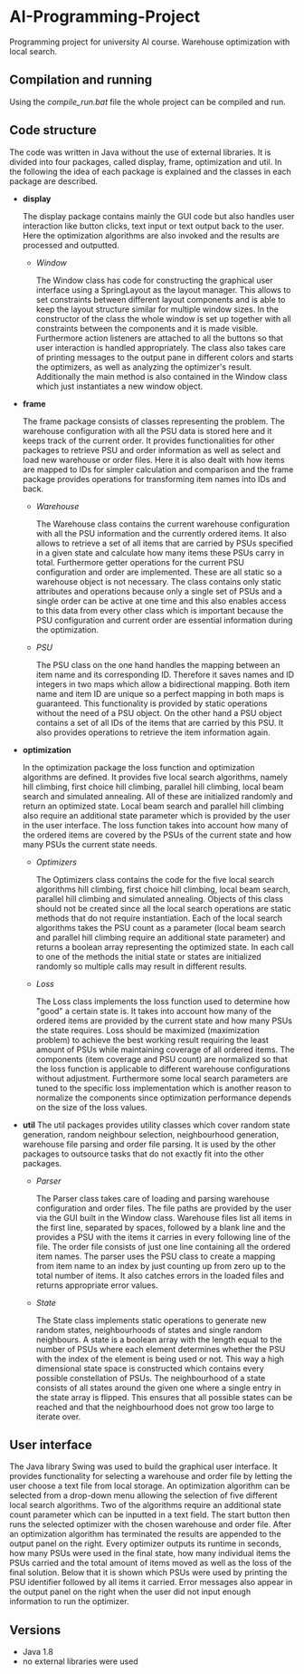# AI-Programming-Project
Programming project for university AI course. Warehouse optimization with local search.

## Compilation and running
Using the *compile_run.bat* file the whole project can be compiled and run.

## Code structure
The code was written in Java without the use of external libraries. It is divided into four packages, called display, frame, optimization and util. In the following the idea of each package is explained and the classes in each package are described.

* **display**

  The display package contains mainly the GUI code but also handles user interaction like button clicks, text input or text output back to the user. Here the optimization algorithms are also invoked and the results are processed and outputted.

  * *Window*
  
    The Window class has code for constructing the graphical user interface using a SpringLayout as the layout manager. This allows to set constraints between different layout components and is able to keep the layout structure similar for multiple window sizes. In the constructor of the class the whole window is set up together with all constraints between the components and it is made visible. Furthermore action listeners are attached to all the buttons so that user interaction is handled appropriately. The class also takes care of printing messages to the output pane in different colors and starts the optimizers, as well as analyzing the optimizer's result. Additionally the main method is also contained in the Window class which just instantiates a new window object.

* **frame**

  The frame package consists of classes representing the problem. The warehouse configuration with all the PSU data is stored here and it keeps track of the current order. It provides functionalities for other packages to retrieve PSU and order information as well as select and load new warehouse or order files. Here it is also dealt with how items are mapped to IDs for simpler calculation and comparison and the frame package provides operations for transforming item names into IDs and back.

  * *Warehouse*
  
    The Warehouse class contains the current warehouse configuration with all the PSU information and the currently ordered items. It also allows to retrieve a set of all items that are carried by PSUs specified in a given state and calculate how many items these PSUs carry in total. Furthermore getter operations for the current PSU configuration and order are implemented. These are all static so a warehouse object is not necessary. The class contains only static attributes and operations because only a single set of PSUs and a single order can be active at one time and this also enables access to this data from every other class which is important because the PSU configuration and current order are essential information during the optimization.

  * *PSU*
  
    The PSU class on the one hand handles the mapping between an item name and its corresponding ID. Therefore it saves names and ID integers in two maps which allow a bidirectional mapping. Both item name and item ID are unique so a perfect mapping in both maps is guaranteed. This functionality is provided by static operations without the need of a PSU object. On the other hand a PSU object contains a set of all IDs of the items that are carried by this PSU. It also provides operations to retrieve the item information again.

* **optimization**

  In the optimization package the loss function and optimization algorithms are defined. It provides five local search algorithms, namely hill climbing, first choice hill climbing, parallel hill climbing, local beam search and simulated annealing. All of these are initialized randomly and return an optimized state. Local beam search and parallel hill climbing also require an additional state parameter which is provided by the user in the user interface. The loss function takes into account how many of the ordered items are covered by the PSUs of the current state and how many PSUs the current state needs.

  * *Optimizers*

    The Optimizers class contains the code for the five local search algorithms hill climbing, first choice hill climbing, local beam search, parallel hill climbing and simulated annealing. Objects of this class should not be created since all the local search operations are static methods that do not require instantiation. Each of the local search algorithms takes the PSU count as a parameter (local beam search and parallel hill climbing require an additional state parameter) and returns a boolean array representing the optimized state. In each call to one of the methods the initial state or states are initialized randomly so multiple calls may result in different results.

  * *Loss*

    The Loss class implements the loss function used to determine how "good" a certain state is. It takes into account how many of the ordered items are provided by the current state and how many PSUs the state requires. Loss should be maximized (maximization problem) to achieve the best working result requiring the least amount of PSUs while maintaining coverage of all ordered items. The components (item coverage and PSU count) are normalized so that the loss function is applicable to different warehouse configurations without adjustment. Furthermore some local search parameters are tuned to the specific loss implementation which is another reason to normalize the components since optimization performance depends on the size of the loss values.

* **util**
The util packages provides utility classes which cover random state generation, random neighbour selection, neighbourhood generation, warehouse file parsing and order file parsing. It is used by the other packages to outsource tasks that do not exactly fit into the other packages.

  * *Parser*

    The Parser class takes care of loading and parsing warehouse configuration and order files. The file paths are provided by the user via the GUI built in the Window class. Warehouse files list all items in the first line, separated by spaces, followed by a blank line and the provides a PSU with the items it carries in every following line of the file. The order file consists of just one line containing all the ordered item names. The parser uses the PSU class to create a mapping from item name to an index by just counting up from zero up to the total number of items. It also catches errors in the loaded files and returns appropriate error values.

  * *State*

    The State class implements static operations to generate new random states, neighbourhoods of states and single random neighbours. A state is a boolean array with the length equal to the number of PSUs where each element determines whether the PSU with the index of the element is being used or not. This way a high dimensional state space is constructed which contains every possible constellation of PSUs. The neighbourhood of a state consists of all states around the given one where a single entry in the state array is flipped. This ensures that all possible states can be reached and that the neighbourhood does not grow too large to iterate over.

## User interface
The Java library Swing was used to build the graphical user interface. It provides functionality for selecting a warehouse and order file by letting the user choose a text file from local storage. An optimization algorithm can be selected from a drop-down menu allowing the selection of five different local search algorithms. Two of the algorithms require an additional state count parameter which can be inputted in a text field. The start button then runs the selected optimizer with the chosen warehouse and order file. After an optimization algorithm has terminated the results are appended to the output panel on the right. Every optimizer outputs its runtime in seconds, how many PSUs were used in the final state, how many individual items the PSUs carried and the total amount of items moved as well as the loss of the final solution. Below that it is shown which PSUs were used by printing the PSU identifier followed by all items it carried. Error messages also appear in the output panel on the right when the user did not input enough information to run the optimizer.

## Versions
* Java 1.8
* no external libraries were used
